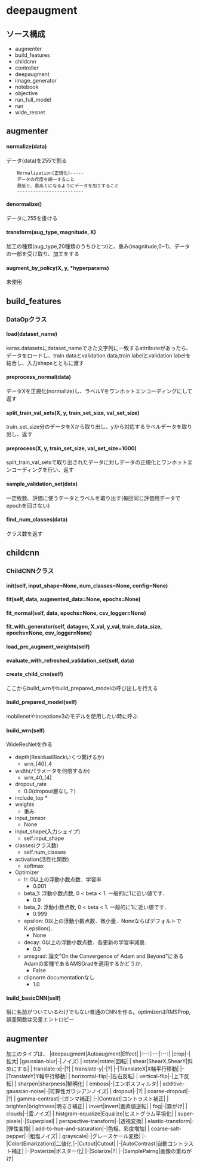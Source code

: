 # deepaugment
## ソース構成
* augmenter
* build_features
* childcnn
* controller
* deepaugment
* image_generator
* notebook
* objective
* run_full_model
* run
* wide_resnet

## augmenter
#### normalize(data)
データ(data)を255で割る
```
    Normalization(正規化)-----
    データの尺度を統一すること
    最低０、最高１になるようにデータを加工すること
    -------------------------
```

#### denormalize()
データに255を掛ける

#### transform(aug_type, magnitude, X)
加工の種類(aug_type,20種類のうちひとつ)と、重み(magnitude,0~1)、データの一部を受け取り、加工をする
#### augment_by_policy(X, y, *hyperparams)
未使用


## build_features
### DataOpクラス
#### load(dataset_name)
keras.datasetsにdataset_nameできた文字列に一致するattributeがあったら、
データをロードし、train dataとvalidation data,train labelとvalidation       labelを結合し、入力shapeとともに渡す
    
#### preprocess_normal(data)
データXを正規化(normalize)し、ラベルYをワンホットエンコーディングにして返す

#### split_train_val_sets(X, y, train_set_size, val_set_size)
train_set_size分のデータをXから取り出し、yから対応するラベルデータを取り出し、返す

#### preprocess(X, y, train_set_size, val_set_size=1000)
split_train_val_setsで取り出されたデータに対しデータの正規化とワンホットエンコーディングを行い、返す
#### sample_validation_set(data)
一定枚数、評価に使うデータとラベルを取り出す(毎回同じ評価用データでepochを回さない)
#### find_num_classes(data)
クラス数を返す

## childcnn
### ChildCNNクラス
#### __init__(self, input_shape=None, num_classes=None, config=None)
#### fit(self, data, augmented_data=None, epochs=None)
#### fit_normal(self, data, epochs=None, csv_logger=None)
#### fit_with_generator(self, datagen, X_val, y_val, train_data_size, epochs=None, csv_logger=None)
#### load_pre_augment_weights(self)
#### evaluate_with_refreshed_validation_set(self, data)
#### create_child_cnn(self)
ここからbuild_wrnやbuild_prepared_modelの呼び出しを行える
#### build_prepared_model(self)
mobilenetやinceptionv3のモデルを使用したい時に呼ぶ
#### build_wrn(self)
WideResNetを作る
* depth(ResidualBlockいくつ繋げるか)
    * wrn_[40]_4
* width(パラメータを何倍するか)
    * wrn_40_[4]
* dropout_rate
    * 0.0(dropout層なし？)
* include_top
    * 
* weights
    * 重み
* input_tensor
    * None
* input_shape(入力シェイプ)
    * self.input_shape
* classes(クラス数)
    * self.num_classes
* activation(活性化関数)
    * softmax
* Optimizer
    * lr: 0以上の浮動小数点数．学習率
        * 0.001
    * beta_1: 浮動小数点数, 0 < beta < 1. 一般的に1に近い値です．
        * 0.9
    * beta_2: 浮動小数点数, 0 < beta < 1. 一般的に1に近い値です．
        * 0.999
    * epsilon: 0以上の浮動小数点数．微小量．NoneならばデフォルトでK.epsilon()．
        * None
    * decay: 0以上の浮動小数点数．各更新の学習率減衰．
        * 0.0
    * amsgrad: 論文"On the Convergence of Adam and Beyond"にあるAdamの変種であるAMSGradを適用するかどうか．
        * False
    * clipnorm documentationなし
        * 1.0

#### build_basicCNN(self)
俗に名前がついているわけでもない普通のCNNを作る。optimizerはRMSProp,誤差関数は交差エントロピー

## augmenter
加工のタイプは、
|deepaugment|Autoaugment|Effect|
|:--:|:--:|:--:|
|crop|-|拡大|
|gaussian-blur|-|ノイズ|
| rotate|rotate|回転|
| shear|ShearX,ShearY|斜めにする|
| translate-x|-|?|
| translate-y|-|?|
|-|TranslateX|X軸平行移動|
|-|TranslateY|Y軸平行移動|
| horizontal-flip|-|左右反転|
| vertical-flip|-|上下反転|
| sharpen|sharpness|鮮明化|
| emboss|-|エンボスフィルタ|
| additive-gaussian-noise|-|可算性ガウシアンノイズ|
| dropout|-|?|
| coarse-dropout|-|?|
| gamma-contrast|-|ガンマ補正|
|-|Contrast|コントラスト補正|
| brighten|brightness|明るさ補正|
| invert|invert|画素値逆転|
| fog|-|霧がけ|
| clouds|-|雲ノイズ|
| histgram-equalize|Equalize|ヒストグラム平坦化|
| super-pixels|-|Superpixel|
| perspective-transform|-|透視変換|
| elastic-transform|-|弾性変換|
| add-to-hue-and-saturation|-|色相、彩度増加|
| coarse-salt-pepper|-|粗塩ノイズ|
| grayscale|-|グレースケール変換|
|-|Color(Binarization)|二値化
|-|Cutout|Cutout|
|-|AutoContrast|自動コントラスト補正|
|-|Posterize|ポスター化|
|-|Solarize|?|
|-|SamplePairng|画像の重ねがけ|
